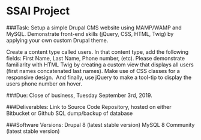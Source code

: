 # SSAI Project

###Task:
Setup a simple Drupal CMS website using MAMP/WAMP and MySQL. Demonstrate front-end skills (jQuery, CSS, HTML, Twig) by applying your own custom Drupal theme.

Create a content type called users. In that content type, add the following fields: First Name, Last Name, Phone number, (etc). Please demonstrate familiarity with HTML Twig by creating a custom view that displays all users (first names concatenated last names). Make use of CSS classes for a responsive design.  And finally, use jQuery to make a tool-tip to display the users phone number on hover.  


###Due:
Close of business, Tuesday September 3rd, 2019.

###Deliverables:
Link to Source Code Repository, hosted on either Bitbucket or Github
SQL dump/backup of database

###Software Versions:
Drupal 8 (latest stable version)
MySQL 8 Community (latest stable version)
